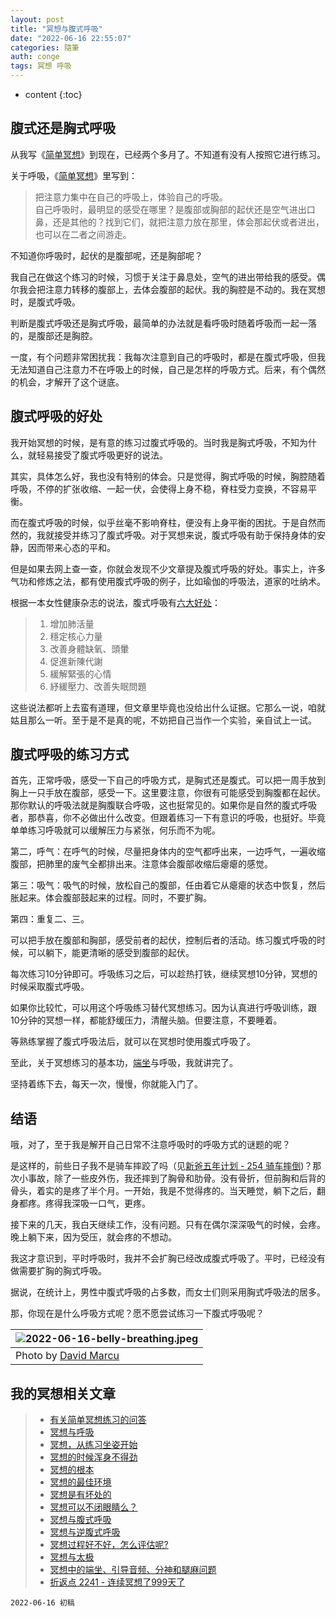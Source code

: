```yaml
---
layout: post
title: "冥想与腹式呼吸"
date: "2022-06-16 22:55:07"
categories: 隨筆
auth: conge
tags: 冥想 呼吸
---
```


* content
{:toc}

## 腹式还是胸式呼吸

从我写《[简单冥想](/2022/04/08/simple-meditation/)》到现在，已经两个多月了。不知道有没有人按照它进行练习。

关于呼吸，《[简单冥想](/2022/04/08/simple-meditation/)》里写到：

> 把注意力集中在自己的呼吸上，体验自己的呼吸。  
> 自己呼吸时，最明显的感受在哪里？是腹部或胸部的起伏还是空气进出口鼻，还是其他的？找到它们，就把注意力放在那里，体会那起伏或者进出，也可以在二者之间游走。

不知道你呼吸时，起伏的是腹部呢，还是胸部呢？




我自己在做这个练习的时候，习惯于关注于鼻息处，空气的进出带给我的感受。偶尔我会把注意力转移的腹部上，去体会腹部的起伏。我的胸腔是不动的。我在冥想时，是腹式呼吸。

判断是腹式呼吸还是胸式呼吸，最简单的办法就是看呼吸时随着呼吸而一起一落的，是腹部还是胸腔。

一度，有个问题非常困扰我：我每次注意到自己的呼吸时，都是在腹式呼吸，但我无法知道自己注意力不在呼吸上的时候，自己是怎样的呼吸方式。后来，有个偶然的机会，才解开了这个谜底。

## 腹式呼吸的好处

我开始冥想的时候，是有意的练习过腹式呼吸的。当时我是胸式呼吸，不知为什么，就轻易接受了腹式呼吸更好的说法。

其实，具体怎么好，我也没有特别的体会。只是觉得，胸式呼吸的时候，胸腔随着呼吸，不停的扩张收缩、一起一伏，会使得上身不稳，脊柱受力变换，不容易平衡。

而在腹式呼吸的时候，似乎丝毫不影响脊柱，便没有上身平衡的困扰。于是自然而然的，我就接受并练习了腹式呼吸。对于冥想来说，腹式呼吸有助于保持身体的安静，因而带来心态的平和。

但是如果去网上查一查，你就会发现不少文章提及腹式呼吸的好处。事实上，许多气功和修炼之法，都有使用腹式呼吸的例子，比如瑜伽的呼吸法，道家的吐纳术。

根据一本女性健康杂志的说法，腹式呼吸有[六大好处](https://www.womenshealthmag.com/tw/fitness/g35579647/abdominal-breathing-benefits/)：

> 1. 增加肺活量
> 2. 穩定核心力量
> 3. 改善身體缺氧、頭暈
> 4. 促進新陳代謝
> 5. 緩解緊張的心情
> 6. 紓緩壓力、改善失眠問題

这些说法都听上去蛮有道理，但文章里毕竟也没给出什么证据。它那么一说，咱就姑且那么一听。至于是不是真的呢，不妨把自己当作一个实验，亲自试上一试。

## 腹式呼吸的练习方式

首先，正常呼吸，感受一下自己的呼吸方式，是胸式还是腹式。可以把一周手放到胸上一只手放在腹部，感受一下。这里要注意，你很有可能感受到胸腹都在起伏。那你默认的呼吸法就是胸腹联合呼吸，这也挺常见的。如果你是自然的腹式呼吸者，那恭喜，你不必做出什么改变。但跟着练习一下有意识的呼吸，也挺好。毕竟单单练习呼吸就可以缓解压力与紧张，何乐而不为呢。

第二，呼气：在呼气的时候，尽量把身体内的空气都呼出来，一边呼气，一遍收缩腹部，把肺里的废气全都排出来。注意体会腹部收缩后瘪瘪的感觉。

第三：吸气：吸气的时候，放松自己的腹部，任由着它从瘪瘪的状态中恢复，然后胀起来。体会腹部鼓起来的过程。同时，不要扩胸。

第四：重复二、三。

可以把手放在腹部和胸部，感受前者的起伏，控制后者的活动。练习腹式呼吸的时候，可以躺下，能更清晰的感受到腹部的起伏。

每次练习10分钟即可。呼吸练习之后，可以趁热打铁，继续冥想10分钟，冥想的时候采取腹式呼吸。

如果你比较忙，可以用这个呼吸练习替代冥想练习。因为认真进行呼吸训练，跟10分钟的冥想一样，都能舒缓压力，清醒头脑。但要注意，不要睡着。

等熟练掌握了腹式呼吸法后，就可以在冥想时使用腹式呼吸了。

至此，关于冥想练习的基本功，[端坐](/2022/04/27/sitting/)与呼吸，我就讲完了。

坚持着练下去，每天一次，慢慢，你就能入门了。

## 结语

哦，对了，至于我是解开自己日常不注意呼吸时的呼吸方式的谜题的呢？

是这样的，前些日子我不是骑车摔跤了吗（见[新爸五年计划 - 254 骑车摔倒](/2022/05/16/NewDaddy-accident/))？那次小事故，除了一些皮外伤，我还摔到了胸骨和肋骨。没有骨折，但前胸和后背的骨头，着实的是疼了半个月。一开始，我是不觉得疼的。当天睡觉，躺下之后，翻身都疼。疼得我深吸一口气，更疼。

接下来的几天，我白天继续工作，没有问题。只有在偶尔深深吸气的时候，会疼。晚上躺下来，因为受压，就会疼的不想动。

我这才意识到，平时呼吸时，我并不会扩胸已经改成腹式呼吸了。平时，已经没有做需要扩胸的胸式呼吸。

据说，在统计上，男性中腹式呼吸的占多数，而女士们则采用胸式呼吸法的居多。

那，你现在是什么呼吸方式呢？愿不愿尝试练习一下腹式呼吸呢？

| ![2022-06-16-belly-breathing.jpeg](https://s2.loli.net/2022/06/17/yxpRJXbsS6CDOMT.jpg)|
| ------------------------------------------------------------------------------------------------------------------------------------------------------------------------------------------------------------------------------------------------------ |
| Photo by [David Marcu](https://unsplash.com/photos/78A265wPiO4)  |

## 我的冥想相关文章

> * [有关简单冥想练习的问答](https://conge.livingwithfcs.org/2022/04/15/Q-and-A-about-meditation/)
> * [冥想与呼吸](https://conge.livingwithfcs.org/2022/04/22/breathing/)
> * [冥想，从练习坐姿开始](https://conge.livingwithfcs.org/2022/04/27/sitting/)
> * [冥想的时候浑身不得劲](https://conge.livingwithfcs.org/2022/05/03/unsettling/)
> * [冥想的根本](https://conge.livingwithfcs.org/2022/05/10/basics/)
> * [冥想的最佳环境](https://conge.livingwithfcs.org/2022/05/17/meditation-env/)
> * [冥想是有坏处的](https://conge.livingwithfcs.org/2022/06/03/disadvantages/)
> * [冥想可以不闭眼睛么？](https://conge.livingwithfcs.org/2022/06/09/eye/)
> * [冥想与腹式呼吸](https://conge.livingwithfcs.org/2022/06/16/belly-breathing/)
> * [冥想与逆腹式呼吸](https://conge.livingwithfcs.org/2022/06/24/alternative-breathing/)
> * [冥想过程好不好，怎么评估呢?](https://conge.livingwithfcs.org/2022/06/29/no-judgement/)
> * [冥想与太极](https://conge.livingwithfcs.org/2022/07/06/taichi/)
> * [冥想中的端坐、引导音频、分神和腿麻问题](https://conge.livingwithfcs.org/2022/07/27/meditation-difficulties/)
> * [折返点 2241 - 连续冥想了999天了](https://conge.livingwithfcs.org/2022/10/16/ReturnPoint-999-meditations/)
```
2022-06-16 初稿
```
